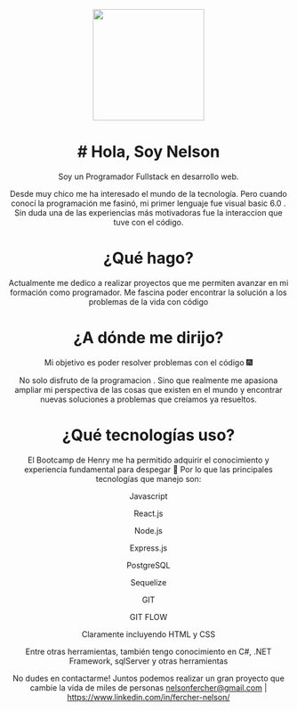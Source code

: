 <div align="center">
        <img src="https://media.giphy.com/media/TFPdmm3rdzeZ0kP3zG/giphy.gif" width="200">
        <h1> # Hola, Soy Nelson </h1>

   


Soy un Programador Fullstack en desarrollo web.

Desde muy chico me ha interesado el mundo de la tecnología. Pero cuando conocí la programación me fasinó, mi primer lenguaje fue visual basic 6.0 . Sin duda una de las experiencias más motivadoras fue la interaccion que tuve con el código.

<h1 align="center"> ¿Qué hago? </h1>


Actualmente me dedico a realizar proyectos que me permiten avanzar en mi formación como programador. Me fascina poder encontrar la solución a los problemas de la vida con código
<h1 align="center"> ¿A dónde me dirijo? </h1>


Mi objetivo es poder resolver problemas con el código 🎆

No solo disfruto de la programacion . Sino que realmente me apasiona ampliar mi perspectiva de las cosas que existen en el mundo y encontrar nuevas soluciones a problemas que creíamos ya resueltos.

<h1 align="center"> ¿Qué tecnologías uso? </h1>


El Bootcamp de Henry me ha permitido adquirir el conocimiento y experiencia fundamental para despegar 🚀 Por lo que las principales tecnologías que manejo son:

Javascript

React.js

Node.js

Express.js

PostgreSQL

Sequelize

GIT

GIT FLOW

Claramente incluyendo HTML y CSS

Entre otras herramientas, también tengo conocimiento en C#, .NET Framework, sqlServer y otras herramientas

No dudes en contactarme!
Juntos podemos realizar un gran proyecto que cambie la vida de miles de personas
nelsonfercher@gmail.com | https://www.linkedin.com/in/fercher-nelson/
</div>
